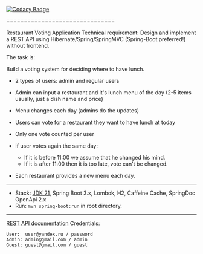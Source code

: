 [![Codacy Badge](https://app.codacy.com/project/badge/Grade/1505b59550bf456bb941722abd739a73)](https://app.codacy.com/gh/sergr972/restaurant-voting/dashboard?utm_source=gh&utm_medium=referral&utm_content=&utm_campaign=Badge_grade)

===============================

Restaurant Voting Application
Technical requirement: Design and implement a REST API using Hibernate/Spring/SpringMVC (Spring-Boot preferred!) without frontend.

The task is:

Build a voting system for deciding where to have lunch.

 - 2 types of users: admin and regular users 
 - Admin can input a restaurant and it's lunch menu of the day (2-5 items usually, just a dish name and
price) 
 - Menu changes each day (admins do the updates) 
 - Users can vote for a restaurant they want to have lunch at today 
 - Only one vote 
counted per user 
 - If user votes again the same day: 
      - If it is before 11:00 we assume that he changed his mind. 
      - If it is after 11:00 then it is too late, vote can't be changed. 

 - Each restaurant provides a new menu each day.

-------------------------------------------------------------
- Stack: [JDK 21](http://jdk.java.net/21/), Spring Boot 3.x, Lombok, H2, Caffeine Cache, SpringDoc OpenApi 2.x
- Run: `mvn spring-boot:run` in root directory.
-----------------------------------------------------
[REST API documentation](http://localhost:8080/)
Credentials:
```
User:  user@yandex.ru / password
Admin: admin@gmail.com / admin
Guest: guest@gmail.com / guest
```
